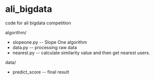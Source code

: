 ali_bigdata
===========

code for ali bigdata competition

algorithm/

+ slopeone.py  -- Slope One algorithm  
+ data.py          -- processing raw data  
+ nearest.py     -- calculate similarity value and then get nearest users.

data/

+ predict_score -- final result
